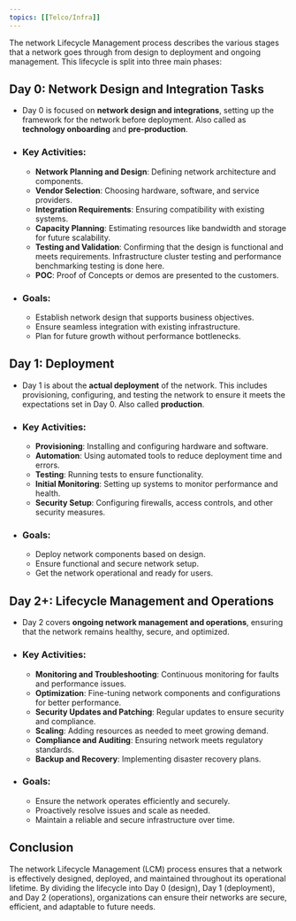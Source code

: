 ```yaml
---
topics: [[Telco/Infra]]
---
```


The network Lifecycle Management	process describes the various stages that a network goes through from design to deployment and ongoing management. This lifecycle is split into three main phases:
## Day 0: Network Design and Integration Tasks
- Day 0 is focused on **network design and integrations**, setting up the framework for the network before deployment. Also called as **technology onboarding** and **pre-production**.
- ### Key Activities:
	- **Network Planning and Design**: Defining network architecture and components.
	- **Vendor Selection**: Choosing hardware, software, and service providers.
	- **Integration Requirements**: Ensuring compatibility with existing systems.
	- **Capacity Planning**: Estimating resources like bandwidth and storage for future scalability.
	- **Testing and Validation**: Confirming that the design is functional and meets requirements. Infrastructure cluster testing and performance benchmarking testing is done here.
	- **POC**: Proof of Concepts or demos are presented to the customers.
- ### Goals:
	- Establish network design that supports business objectives.
	- Ensure seamless integration with existing infrastructure.
	- Plan for future growth without performance bottlenecks.
## Day 1: Deployment
- Day 1 is about the **actual deployment** of the network. This includes provisioning, configuring, and testing the network to ensure it meets the expectations set in Day 0. Also called **production**.
- ### Key Activities:
	- **Provisioning**: Installing and configuring hardware and software.
	- **Automation**: Using automated tools to reduce deployment time and errors.
	- **Testing**: Running tests to ensure functionality.
	- **Initial Monitoring**: Setting up systems to monitor performance and health.
	- **Security Setup**: Configuring firewalls, access controls, and other security measures.
- ### Goals:
	- Deploy network components based on design.
	- Ensure functional and secure network setup.
	- Get the network operational and ready for users.
## Day 2+: Lifecycle Management and Operations
- Day 2 covers **ongoing network management and operations**, ensuring that the network remains healthy, secure, and optimized.
- ### Key Activities:
	- **Monitoring and Troubleshooting**: Continuous monitoring for faults and performance issues.
	- **Optimization**: Fine-tuning network components and configurations for better performance.
	- **Security Updates and Patching**: Regular updates to ensure security and compliance.
	- **Scaling**: Adding resources as needed to meet growing demand.
	- **Compliance and Auditing**: Ensuring network meets regulatory standards.
	- **Backup and Recovery**: Implementing disaster recovery plans.
- ### Goals:
	- Ensure the network operates efficiently and securely.
	- Proactively resolve issues and scale as needed.
	- Maintain a reliable and secure infrastructure over time.
## Conclusion

The network Lifecycle Management (LCM) process ensures that a network is effectively designed, deployed, and maintained throughout its operational lifetime. By dividing the lifecycle into Day 0 (design), Day 1 (deployment), and Day 2 (operations), organizations can ensure their networks are secure, efficient, and adaptable to future needs.